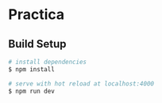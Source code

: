 # Practica

## Build Setup

```bash
# install dependencies
$ npm install

# serve with hot reload at localhost:4000
$ npm run dev

```